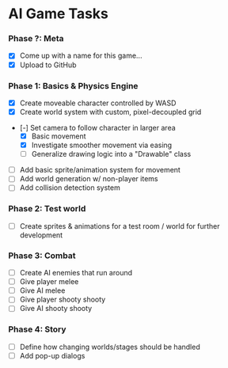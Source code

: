 # AI Game Tasks

### Phase ?: Meta
- [x] Come up with a name for this game...
- [x] Upload to GitHub

### Phase 1: Basics & Physics Engine
- [x] Create moveable character controlled by WASD
- [x] Create world system with custom, pixel-decoupled grid
- [-] Set camera to follow character in larger area
  - [x] Basic movement
  - [x] Investigate smoother movement via easing
  - [ ] Generalize drawing logic into a "Drawable" class
- [ ] Add basic sprite/animation system for movement
- [ ] Add world generation w/ non-player items
- [ ] Add collision detection system

### Phase 2: Test world
- [ ] Create sprites & animations for a test room / world for further development

### Phase 3: Combat
- [ ] Create AI enemies that run around
- [ ] Give player melee
- [ ] Give AI melee
- [ ] Give player shooty shooty
- [ ] Give AI shooty shooty

### Phase 4: Story
- [ ] Define how changing worlds/stages should be handled
- [ ] Add pop-up dialogs
